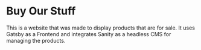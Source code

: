 # Buy Our Stuff

This is a website that was made to display products that are for sale. It uses Gatsby as a Frontend and integrates Sanity as a headless CMS for managing the products.
